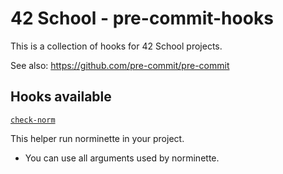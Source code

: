 # 42 School - pre-commit-hooks

This is a collection of hooks for 42 School projects.

See also: https://github.com/pre-commit/pre-commit

## Hooks available

[`check-norm`](https://github.com/42School/norminette)

This helper run norminette in your project.
- You can use all arguments used by norminette.

